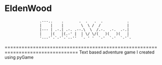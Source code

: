 # EldenWood
                    .---..    .       .  .   .  .           .
                    |    |    |        \  \ /  /            |
                    |--- | .-.| .-. .--.\  \  /.-.  .-.  .-.|
                    |    |(   |(.-' |  | \/ \/(   )(   )(   |
                    '---'`-`-'`-`--''  `- ' '  `-'  `-'  `-'`-

================================================================================
Text based adventure game I created using pyGame
